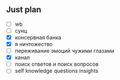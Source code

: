 ## Just plan
- [ ] wb
- [ ] сунц
- [x] консервная банка
- [x] я ничтожество
- [ ] переживание эмоций чужими глазами 
- [x] канал
- [ ] поиск ответов и поиск вопросов
- [ ] self knowledge questions insights
